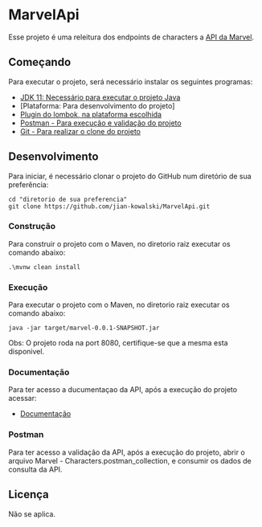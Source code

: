 # MarvelApi

Esse projeto é uma releitura dos endpoints de characters a [API da Marvel](https://developer.marvel.com/docs#!/public).

## Começando

Para executar o projeto, será necessário instalar os seguintes programas:

- [JDK 11: Necessário para executar o projeto Java](https://docs.aws.amazon.com/corretto/latest/corretto-11-ug/downloads-list.html)
- [Plataforma: Para desenvolvimento do projeto]
- [Plugin do lombok, na plataforma escolhida](https://projectlombok.org/)
- [Postman - Para execução e validação do projeto](https://www.postman.com/downloads/)
- [Git - Para realizar o clone do projeto](https://git-scm.com/downloads)

## Desenvolvimento

Para iniciar, é necessário clonar o projeto do GitHub num diretório de sua preferência:

```shell
cd "diretorio de sua preferencia"
git clone https://github.com/jian-kowalski/MarvelApi.git
```

### Construção

Para construir o projeto com o Maven, no diretorio raiz executar os comando abaixo:

```shell
.\mvnw clean install
```

### Execução

Para executar o projeto com o Maven, no diretorio raiz executar os comando abaixo:

```shell
java -jar target/marvel-0.0.1-SNAPSHOT.jar
```
Obs: O projeto roda na port 8080, certifique-se que a mesma esta disponivel.
### Documentação

Para ter acesso a ducumentaçao da API, após a execução do projeto acessar:

- [Documentação](http://localhost:8080/v1/public/swagger-ui.html)

### Postman

Para ter acesso a validação da API, após a execução do projeto, abrir o arquivo Marvel - Characters.postman_collection, e consumir os dados de consulta da API.
## Licença

Não se aplica.
